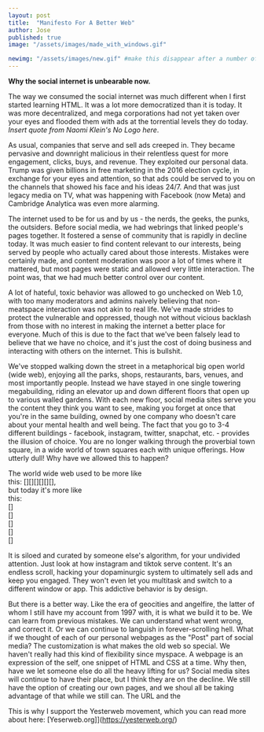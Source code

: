 ```yaml
---
layout: post
title:  "Manifesto For A Better Web"
author: Jose
published: true
image: "/assets/images/made_with_windows.gif"

newimg: "/assets/images/new.gif" #make this disappear after a number of days with conditionals  
---
```


**Why the social internet is unbearable now.**

The way we consumed the social internet was much different when I first started learning HTML. It was a lot more democratized than it is today. It was more decentralized, and mega corporations had not yet taken over your eyes and flooded them with ads at the torrential levels they do today. *Insert quote from Naomi Klein's No Logo here*.

<!-- excerpt-end -->

As usual, companies that serve and sell ads creeped in. They became pervasive and downright malicious in their relentless quest for more engagement, clicks, buys, and revenue. They exploited our personal data. Trump was given billions in free marketing in the 2016 election cycle, in exchange for your eyes and attention, so that ads could be served to you on the channels that showed his face and his ideas 24/7. And that was just legacy media on TV, what was happening with Facebook (now Meta) and Cambridge Analytica was even more alarming.

The internet used to be for us and by us - the nerds, the geeks, the punks, the outsiders. Before social media, we had webrings that linked people's pages together. It fostered a sense of community that is rapidly in decline today. It was much easier to find content relevant to our interests, being served by people who actually cared about those interests. Mistakes were certainly made, and content moderation was poor a lot of times where it mattered, but most pages were static and allowed very little interaction. The point was, that we had much better control over our content.

A lot of hateful, toxic behavior was allowed to go unchecked on Web 1.0, with too many moderators and admins naively believing that non-meatspace interaction was not akin to real life. We've made strides to protect the vulnerable and oppressed, though not without vicious backlash from those with no interest in making the internet a better place for everyone. Much of this is due to the fact that we've been falsely lead to believe that we have no choice, and it's just the cost of doing business and interacting with others on the internet. This is bullshit.

We've stopped walking down the street in a metaphorical big open world (wide web), enjoying all the parks, shops, restaurants, bars, venues, and most importantly people. Instead we have stayed in one single towering megabuilding, riding an elevator up and down different floors that open up to various walled gardens. With each new floor, social media sites serve you the content they think you want to see, making you forget at once that you're in the same building, owned by one company who doesn't care about your mental health and well being. The fact that you go to 3-4 different buildings - facebook, instagram, twitter, snapchat, etc. - provides the illusion of choice. You are no longer walking through the proverbial town square, in a wide world of town squares each with unique offerings. How utterly dull! Why have we allowed this to happen?

The world wide web used to be more like     
this: [][][][][][],   
but today it's more like  
this: <br>
[]  
[]  
[]  
[]  
[]  
  
It is siloed and curated by someone else's algorithm, for your undivided attention. Just look at how instagram and tiktok serve content. It's an endless scroll, hacking your dopaminurgic system to ultimately sell ads and keep you engaged. They won't even let you multitask and switch to a different window or app. This addictive behavior is by design. 

But there is a better way. Like the era of geocities and angelfire, the latter of whom I still have my account from 1997 with, it is what we build it to be. We can learn from previous mistakes. We can understand what went wrong, and correct it. Or we can continue to languish in forever-scrolling hell. What if we thought of each of our personal webpages as the "Post" part of social media? The customization is what makes the old web so special. We haven't really had this kind of flexibility since myspace. A webpage is an expression of the self, one snippet of HTML and CSS at a time. Why then, have we let someone else do all the heavy lifting for us? Social media sites will continue to have their place, but I think they are on the decline. We still have the option of creating our own pages, and we shoul all be taking advantage of that while we still can. The URL and the 

This is why I support the Yesterweb movement, which you can read more about here: [Yeserweb.org]](https://yesterweb.org/)